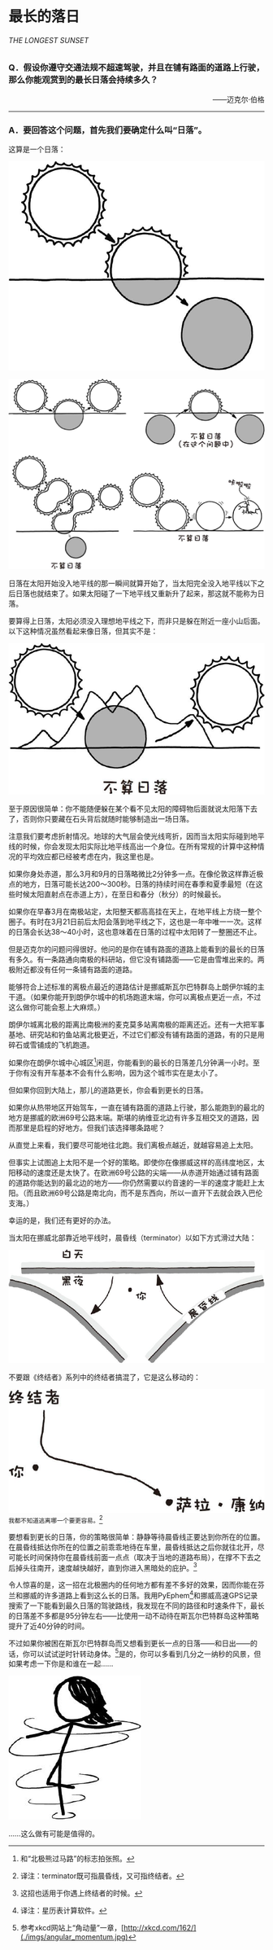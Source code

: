 # 最长的落日
###### THE LONGEST SUNSET
### Q．假设你遵守交通法规不超速驾驶，并且在铺有路面的道路上行驶，那么你能观赏到的最长日落会持续多久？
<p align="right">——迈克尔·伯格</p>

***
### A．要回答这个问题，首先我们要确定什么叫“日落”。
这算是一个日落：

![1](./imgs/LS-1.png)

![2](./imgs/LS-2.png)

日落在太阳开始没入地平线的那一瞬间就算开始了，当太阳完全没入地平线以下之后日落也就结束了。如果太阳碰了一下地平线又重新升了起来，那这就不能称为日落。

要算得上日落，太阳必须没入理想地平线之下，而非只是躲在附近一座小山后面。以下这种情况虽然看起来像日落，但其实不是：

![3](./imgs/LS-3.png)

至于原因很简单：你不能随便躲在某个看不见太阳的障碍物后面就说太阳落下去了，否则你只要藏在石头背后就随时能够制造出一场日落。

注意我们要考虑折射情况。地球的大气层会使光线弯折，因而当太阳实际碰到地平线的时候，你会发现太阳实际比地平线高出一个身位。在所有常规的计算中这种情况的平均效应都已经被考虑在内，我这里也是。

如果你身处赤道，那么3月和9月的日落略微比2分钟多一点。在像伦敦这样靠近极点的地方，日落可能长达200～300秒。日落的持续时间在春季和夏季最短（在这些时候太阳直射点在赤道上方），在至日和春分（秋分）的时候最长。

如果你在早春3月在南极站定，太阳整天都高高挂在天上，在地平线上方绕一整个圈子。有时在3月21日前后太阳会落到地平线之下，这也是一年中唯一一次。这样的日落会长达38～40小时，这也意味着在日落的过程中太阳转了一整圈还不止。

但是迈克尔的问题问得很好。他问的是你在铺有路面的道路上能看到的最长的日落有多久。有一条路通向南极的科研站，但它没有铺路面——它是由雪堆出来的。两极附近都没有任何一条铺有路面的道路。

能够符合上述标准的离极点最近的道路估计是挪威斯瓦尔巴特群岛上朗伊尔城的主干道。（如果你能开到朗伊尔城中的机场跑道末端，你可以离极点更近一点，不过这么做你可能会惹上大麻烦。）

朗伊尔城离北极的距离比南极洲的麦克莫多站离南极的距离还近。还有一大把军事基地、研究站和钓鱼站离北极更近，不过它们都没有铺有路面的道路，有的只是用碎石或雪铺成的飞机跑道。

如果你在朗伊尔城中心城区[^1]闲逛，你能看到的最长的日落差几分钟满一小时。至于你有没有开车基本不会有什么影响，因为这个城市实在是太小了。

但如果你回到大陆上，那儿的道路更长，你会看到更长的日落。

如果你从热带地区开始驾车，一直在铺有路面的道路上行驶，那么能跑到的最北的地方是挪威的欧洲69号公路末端。斯堪的纳维亚北边有许多互相交叉的道路，因而那里是启程的好地方。但我们该选择哪条路呢？

从直觉上来看，我们要尽可能地往北跑。我们离极点越近，就越容易追上太阳。

但事实上试图追上太阳不是一个好的策略。即使你在像挪威这样的高纬度地区，太阳移动的速度还是太快了。在欧洲69号公路的尖端——从赤道开始通过铺有路面的道路你能达到的最北边的地方——你仍然需要以约音速的一半的速度才能赶上太阳。（而且欧洲69号公路是南北向，而不是东西向，所以一直开下去就会跌入巴伦支海。）

幸运的是，我们还有更好的办法。

当太阳在挪威北部靠近地平线时，晨昏线（terminator）以如下方式滑过大陆：

![4](./imgs/LS-4.png)

不要跟《终结者》系列中的终结者搞混了，它是这么移动的：

![5](./imgs/LS-5.png)
`我都不知道逃离哪一个要更容易。`[^2]

要想看到更长的日落，你的策略很简单：静静等待晨昏线正要达到你所在的位置。在晨昏线抵达你所在的位置之前乖乖地待在车里，晨昏线抵达之后你就往北开，尽可能长时间保持你在晨昏线前面一点点（取决于当地的道路布局），在撑不下去之后掉头往南开，速度越快越好，直到你进入黑暗处的庇护。[^3]

令人惊喜的是，这一招在北极圈内的任何地方都有差不多好的效果，因而你能在芬兰和挪威的许多道路上看到这么长的日落。我用PyEphem[^4]和挪威高速GPS记录搜索了一下能看到最久日落的驾驶路线，我发现在不同的路径和时速条件下，最长的日落差不多都是95分钟左右——比使用一动不动待在斯瓦尔巴特群岛这种策略提升了近40分钟的时间。

不过如果你被困在斯瓦尔巴特群岛而又想看到更长一点的日落——和日出——的话，你可以试试逆时针转动身体。[^5]是的，你可以多看到几分之一纳秒的风景，但如果考虑一下你是和谁在一起……

![6](./imgs/LS-6.png)

……这么做有可能是值得的。

[^1]:和“北极熊过马路”的标志拍张照。
[^2]:译注：terminator既可指晨昏线，又可指终结者。
[^3]:这招也适用于你遇上终结者的时候。
[^4]:译注：星历表计算软件。
[^5]:参考xkcd网站上“角动量”一章，[http://xkcd.com/162/](./imgs/angular_momentum.jpg)
